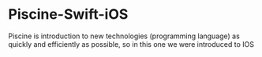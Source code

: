 # Piscine-Swift-iOS
Piscine is introduction to new technologies (programming language) as quickly and efficiently as possible, so in this one we were introduced to IOS
